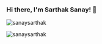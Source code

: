 ### Hi there, I'm Sarthak Sanay! 👋


<p><img src="https://github-readme-stats.vercel.app/api?username=sanaysarthak&show_icons=true&locale=en&theme=dracula" alt="sanaysarthak" /></p>

<p><img src="https://github-readme-streak-stats.herokuapp.com/?user=sanaysarthak&theme=dracula" alt="sanaysarthak" /></p>

<!--
**sanaysarthak/sanaysarthak** is a ✨ _special_ ✨ repository because its `README.md` (this file) appears on your GitHub profile.

Here are some ideas to get you started:

- 🔭 I’m currently working on ...
- 🌱 I’m currently learning ...
- 👯 I’m looking to collaborate on ...
- 🤔 I’m looking for help with ...
- 💬 Ask me about ...
- 📫 How to reach me: ...
- 😄 Pronouns: ...
- ⚡ Fun fact: ...
-->
